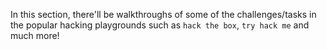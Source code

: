 In this section, there'll be walkthroughs of some of the challenges/tasks in the popular hacking playgrounds such as `hack the box`, `try hack me` and much more!